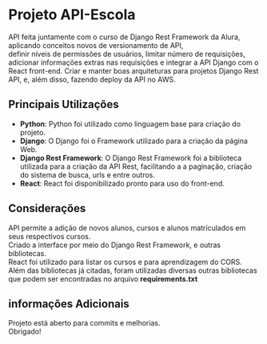 # Projeto API-Escola
API feita juntamente com o curso de Django Rest Framework da Alura, aplicando conceitos novos de versionamento de API,  
definir níveis de permissões de usuários, limitar número de requisições, adicionar informações extras nas requisições e integrar a API Django com o React front-end.
Criar e manter boas arquiteturas para projetos Django Rest API, e, além disso, fazendo deploy da API no AWS.

## Principais Utilizações
* **Python**: Python foi utilizado como linguagem base para criação do projeto.
* **Django**: O Django foi o Framework utilizado para a criação da página Web.
* **Django Rest Framework**: O Django Rest Framework foi a biblioteca utilizada para a criação da API Rest, facilitando a a paginação, criação do sistema de busca, urls e entre outros.
* **React**: React foi disponibilizado pronto para uso do front-end.
  
## Considerações
API permite a adição de novos alunos, cursos e alunos matrículados em seus respectivos cursos.  
Criado a interface por meio do Django Rest Framework, e outras bibliotecas.  
React foi utilizado para listar os cursos e para aprendizagem do CORS.
Além das bibliotecas já citadas, foram utilizadas diversas outras bibliotecas que podem ser encontradas no arquivo **requirements.txt**

## informações Adicionais
Projeto está aberto para commits e melhorias.  
Obrigado!
